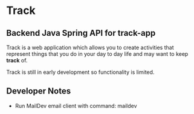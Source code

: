 # Track

## Backend Java Spring API for track-app

Track is a web application which allows you to create activities that represent things that you do in your day to day life and may want to keep **track** of.

Track is still in early development so functionality is limited.


## Developer Notes

- Run MailDev email client with command: maildev
